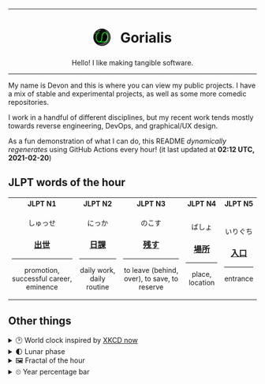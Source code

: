 ***

<h1 align="center">
<sub>
    <img src="readme/resources/avatar.png" height="36">
</sub>
&nbsp;
Gorialis
</h1>
<p align="center">
Hello! I like making tangible software.
</p>

***

My name is Devon and this is where you can view my public projects. I have a mix of stable and experimental projects, as well as some more comedic repositories.

I work in a handful of different disciplines, but my recent work tends mostly towards reverse engineering, DevOps, and graphical/UX design.

As a fun demonstration of what I can do, this README *dynamically regenerates* using GitHub Actions every hour! (it last updated at **02:12 UTC, 2021-02-20**)

<h2>JLPT words of the hour</h2>
<table>
    <tr>
        <th>JLPT N1</th>
        <th>JLPT N2</th>
        <th>JLPT N3</th>
        <th>JLPT N4</th>
        <th>JLPT N5</th>
    </tr>
    <tr>
        <td>
            <p align="center">しゅっせ</p>
            <h3 align="center"><b><a href="https://jisho.org/search/%E5%87%BA%E4%B8%96">出世</a></b></h3>
            <hr>
            <p align="center">promotion,<wbr> successful career,<wbr> eminence</p>
        </td>
        <td>
            <p align="center">にっか</p>
            <h3 align="center"><b><a href="https://jisho.org/search/%E6%97%A5%E8%AA%B2">日課</a></b></h3>
            <hr>
            <p align="center">daily work,<wbr> daily routine</p>
        </td>
        <td>
            <p align="center">のこす</p>
            <h3 align="center"><b><a href="https://jisho.org/search/%E6%AE%8B%E3%81%99">残す</a></b></h3>
            <hr>
            <p align="center">to leave (behind,<wbr> over),<wbr> to save,<wbr> to reserve</p>
        </td>
        <td>
            <p align="center">ばしょ</p>
            <h3 align="center"><b><a href="https://jisho.org/search/%E5%A0%B4%E6%89%80">場所</a></b></h3>
            <hr>
            <p align="center">place,<wbr> location</p>
        </td>
        <td>
            <p align="center">いりぐち</p>
            <h3 align="center"><b><a href="https://jisho.org/search/%E5%85%A5%E5%8F%A3">入口</a></b></h3>
            <hr>
            <p align="center">entrance</p>
        </td>
    </tr>
</table>

<h2>Other things</h2>
<details>
<summary>🕑  World clock inspired by <a href="https://xkcd.com/now">XKCD now</a></summary>

> <img src="generated/now.png" width="512">

</details>
<details>
<summary>🌓 Lunar phase</summary>

The moon is approximately 30.32% through its phase (First Quarter).

</details>
<details>
<summary>&#x1f5bc; Fractal of the hour</summary>

> <img src="generated/fractal.png" width="512">

</details>
<details>
<summary>&#x23f2; Year percentage bar</summary>
<pre><code>2021 [██▁▁▁▁▁▁▁▁▁▁▁▁▁▁▁▁▁▁] 13.72%</code></pre>
</details>
